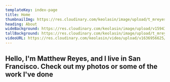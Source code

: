 ```yaml
---
templateKey: index-page
title: Home
thumbnailImg: https://res.cloudinary.com/keolasin/image/upload/t_mreyes_default/v1597109380/personal-revamp/portrait.jpg
heading: About
wideBackground: https://res.cloudinary.com/keolasin/image/upload/v1594317277/Cities/Girona_Waterway.jpg
tallBackground: https://res.cloudinary.com/keolasin/image/upload/t_mreyes_default/v1597267956/Desert/Joshua_Tree_Climbing.jpg
videoURL: https://res.cloudinary.com/keolasin/video/upload/v1636956625/test_eugurq.mp4
---
```


## Hello, I'm **Matthew Reyes**, and I live in **San Francisco**. Check out my photos or some of the work I've done
